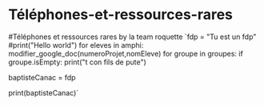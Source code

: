 # Téléphones-et-ressources-rares
#Téléphones et ressources rares by la team roquette
`fdp = "Tu est un fdp"
#print("Hello world")
for eleves in amphi:
  modifier_google_doc(numeroProjet,nomEleve)
for groupe in groupes:
  if groupe.isEmpty:
    print("t con fils de pute")

baptisteCanac = fdp

print(baptisteCanac)`


    
  
  
